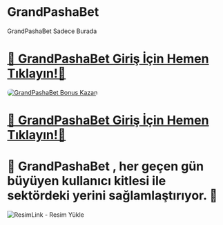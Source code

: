 # GrandPashaBet
GrandPashaBet Sadece Burada 

# <a href="https://cutt.ly/GrandSosyal" title="GrandPashaBet Giriş Adresi">🔗 GrandPashaBet Giriş İçin Hemen Tıklayın!🔗</a>

<a href="https://cutt.ly/GrandSosyal" title="GrandPashaBet Bonus Fırsatları">
    <img src="https://i.ibb.co/5K7Ks6w/zzzz3.gif" alt="GrandPashaBet Bonus Kazan" style="max-width:100%; height:auto; border-radius:8px;">
</a>
<div class="description">

# <a href="https://cutt.ly/GrandSosyal" title="GrandPashaBet Giriş Adresi">🔗 GrandPashaBet Giriş İçin Hemen Tıklayın!🔗</a>
 
# 🥅 GrandPashaBet , her geçen gün büyüyen kullanıcı kitlesi ile sektördeki yerini sağlamlaştırıyor.  🥅

<img src="https://r.resimlink.com/TOJxu.jpg" title="ResimLink - Resim Yükle" alt="ResimLink - Resim Yükle"></a>
